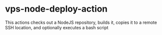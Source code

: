 # vps-node-deploy-action
This actions checks out a NodeJS repository, builds it, copies it to a remote SSH location, and optionally executes a bash script
